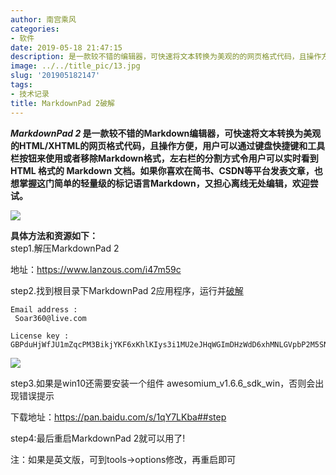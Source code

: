 ```yaml
---
author: 南宫乘风
categories:
- 软件
date: 2019-05-18 21:47:15
description: 是一款较不错的编辑器，可快速将文本转换为美观的的网页格式代码，且操作方便，用户可以通过键盘快捷键和工具栏按钮来使用或者移除格式，左右栏的分割方式令用户可以实时看到格式的文档。如果你喜欢在简书、等平台发。。。。。。。
image: ../../title_pic/13.jpg
slug: '201905182147'
tags:
- 技术记录
title: MarkdownPad 2破解
---
```


<!--more-->

**_MarkdownPad 2_ 是一款较不错的Markdown编辑器，可快速将文本转换为美观的HTML/XHTML的网页格式代码，且操作方便，用户可以通过键盘快捷键和工具栏按钮来使用或者移除Markdown格式，左右栏的分割方式令用户可以实时看到 HTML 格式的 Markdown 文档。如果你喜欢在简书、CSDN等平台发表文章，也想掌握这门简单的轻量级的标记语言Markdown，又担心离线无处编辑，欢迎尝试。**

![](../../image/20190518214441339.png)

**具体方法和资源如下：**  
step1.解压MarkdownPad 2  
  
  
地址：<https://www.lanzous.com/i47m59c>  
  
step2.找到根目录下MarkdownPad 2应用程序，运行并[破解](https://www.52pojie.cn/)

```
Email address :
 Soar360@live.com  
 
License key : 
GBPduHjWfJU1mZqcPM3BikjYKF6xKhlKIys3i1MU2eJHqWGImDHzWdD6xhMNLGVpbP2M5SN6bnxn2kSE8qHqNY5QaaRxmO3YSMHxlv2EYpjdwLcPwfeTG7kUdnhKE0vVy4RidP6Y2wZ0q74f47fzsZo45JE2hfQBFi2O9Jldjp1mW8HUpTtLA2a5/sQytXJUQl/QKO0jUQY4pa5CCx20sV1ClOTZtAGngSOJtIOFXK599sBr5aIEFyH0K7H4BoNMiiDMnxt1rD8Vb/ikJdhGMMQr0R4B+L3nWU97eaVPTRKfWGDE8/eAgKzpGwrQQoDh+nzX1xoVQ8NAuH+s4UcSeQ==
```

![](../../image/201905182145251.png)

step3.如果是win10还需要安装一个组件 awesomium\_v1.6.6\_sdk\_win，否则会出现错误提示  
  
  
下载地址：<https://pan.baidu.com/s/1qY7LKba##step>  
  
step4:最后重启MarkdownPad 2就可以用了\!  
  
  
注：如果是英文版，可到tools->options修改，再重启即可
